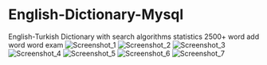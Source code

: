 # English-Dictionary-Mysql
English-Turkish Dictionary with 
search algorithms
statistics
2500+ word
add word
word exam
![Screenshot_1](https://user-images.githubusercontent.com/51006791/58370274-4b87bc80-7f0d-11e9-847c-d06167454468.png)
![Screenshot_2](https://user-images.githubusercontent.com/51006791/58370275-4b87bc80-7f0d-11e9-9197-c4a176a0bebd.png)
![Screenshot_3](https://user-images.githubusercontent.com/51006791/58370276-4c205300-7f0d-11e9-92aa-c4927daba395.png)
![Screenshot_4](https://user-images.githubusercontent.com/51006791/58370277-4cb8e980-7f0d-11e9-9506-60599e53c685.png)
![Screenshot_5](https://user-images.githubusercontent.com/51006791/58370278-4cb8e980-7f0d-11e9-8b05-78645987979a.png)
![Screenshot_6](https://user-images.githubusercontent.com/51006791/58370279-4cb8e980-7f0d-11e9-9f3a-f9cb2512bd95.png)
![Screenshot_7](https://user-images.githubusercontent.com/51006791/58370280-4d518000-7f0d-11e9-9865-5028280b5264.png)
